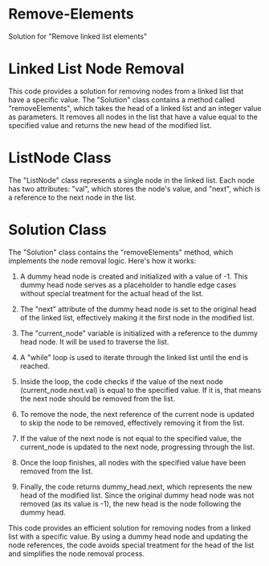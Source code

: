 # Remove-Elements
Solution for "Remove linked list elements"

# Linked List Node Removal

This code provides a solution for removing nodes from a linked list that have a specific value. The "Solution" class contains a method called "removeElements", which takes the head of a linked list and an integer value as parameters. It removes all nodes in the list that have a value equal to the specified value and returns the new head of the modified list.

# ListNode Class

The "ListNode" class represents a single node in the linked list. Each node has two attributes: "val", which stores the node's value, and "next", which is a reference to the next node in the list.

# Solution Class

The "Solution" class contains the "removeElements" method, which implements the node removal logic. Here's how it works:

1. A dummy head node is created and initialized with a value of -1. This dummy head node serves as a placeholder to handle edge cases without special treatment for the actual head of the list.

2. The "next" attribute of the dummy head node is set to the original head of the linked list, effectively making it the first node in the modified list.

3. The "current_node" variable is initialized with a reference to the dummy head node. It will be used to traverse the list.

4. A "while" loop is used to iterate through the linked list until the end is reached.

5. Inside the loop, the code checks if the value of the next node (current_node.next.val) is equal to the specified value. If it is, that means the next node should be removed from the list.
6. To remove the node, the next reference of the current node is updated to skip the node to be removed, effectively removing it from the list.
7. If the value of the next node is not equal to the specified value, the current_node is updated to the next node, progressing through the list.
8. Once the loop finishes, all nodes with the specified value have been removed from the list.
9. Finally, the code returns dummy_head.next, which represents the new head of the modified list. Since the original dummy head node was not removed (as its value is -1), the new head is the node following the dummy head.


This code provides an efficient solution for removing nodes from a linked list with a specific value. By using a dummy head node and updating the node references, the code avoids special treatment for the head of the list and simplifies the node removal process.
